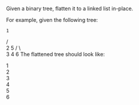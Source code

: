Given a binary tree, flatten it to a linked list in-place.

For example, given the following tree:

    1

/ \
 2 5
/ \ \
3 4 6
The flattened tree should look like:

1
\
 2
\
 3
\
 4
\
 5
\
 6
